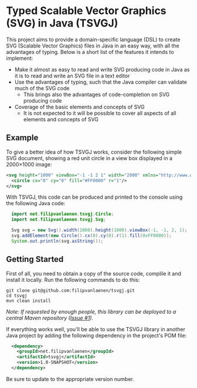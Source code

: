 # Typed Scalable Vector Graphics (SVG) in Java (TSVGJ)

This project aims to provide a domain-specific language (DSL) to create SVG
(Scalable Vector Graphics) files in Java in an easy way, with all the advantages
of typing. Below is a short list of the features it intends to implement:

* Make it almost as easy to read and write SVG producing code in Java as it is
  to read and write an SVG file in a text editor
* Use the advantages of typing, such that the Java compiler can validate much
  of the SVG code
  * This brings also the advantages of code-completion on SVG producing code
* Coverage of the basic elements and concepts of SVG
  * It is not expected to it will be possible to cover all aspects of all
    elements and concepts of SVG

## Example

To give a better idea of how TSVGJ works, consider the following simple SVG
document, showing a red unit circle in a view box displayed in a 2000×1000
image:

```svg
<svg height="1000" viewBox="-1 -1 2 1" width="2000" xmlns="http://www.w3.org/2000/svg">
  <circle cx="0" cy="0" fill="#FF0000" r="1"/>
</svg>
```

With TSVGJ, this code can be produced and printed to the console using the
following Java code:

```java
  import net.filipvanlaenen.tsvgj.Circle;
  import net.filipvanlaenen.tsvgj.Svg;

  Svg svg = new Svg().width(2000).height(1000).viewBox(-1, -1, 2, 1);
  svg.addElement(new Circle().cx(0).cy(0).r(1).fill(0xFF0000));
  System.out.println(svg.asString());
```

## Getting Started

First of all, you need to obtain a copy of the source code, complile it and
install it locally. Run the following commands to do this:

```
git clone git@github.com:filipvanlaenen/tsvgj.git
cd tsvgj
mvn clean install
```

*Note: If requested by enough people, this library can be deployed to a central
Maven repository ([Issue #1](https://github.com/filipvanlaenen/tsvgj/issues/1)).*

If everything works well, you'll be able to use the TSVGJ library in another
Java project by adding the following dependency in the project's POM file:

```xml
  <dependency>
    <groupId>net.filipvanlaenen</groupId>
    <artifactId>tsvgj</artifactId>
    <version>1.0-SNAPSHOT</version>
  </dependency>
```

Be sure to update to the appropriate version number.
